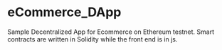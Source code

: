 # eCommerce_DApp
Sample Decentralized App for Ecommerce on Ethereum testnet. 
Smart contracts are written in Solidity while the front end is in js.
